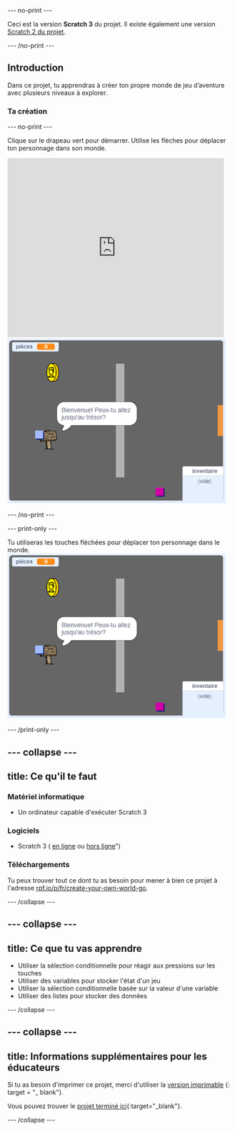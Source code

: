 \--- no-print \---

Ceci est la version **Scratch 3** du projet. Il existe également une version [Scratch 2 du projet](https://projects.raspberrypi.org/en/projects/create-your-own-world-scratch2).

\--- /no-print \---

## Introduction

Dans ce projet, tu apprendras à créer ton propre monde de jeu d’aventure avec plusieurs niveaux à explorer.

### Ta création

\--- no-print \---

Clique sur le drapeau vert pour démarrer. Utilise les flèches pour déplacer ton personnage dans son monde.

<div class="scratch-preview">
  <iframe allowtransparency="true" width="485" height="402" src="https://scratch.mit.edu/projects/embed/258757783/?autostart=false" frameborder="0" scrolling="no"></iframe>
  <img src="images/showcase.png">
</div>

\--- /no-print \---

\--- print-only \---

Tu utiliseras les touches fléchées pour déplacer ton personnage dans le monde. ![showcase.png](images/showcase.png)

\--- /print-only \---

## \--- collapse \---

## title: Ce qu'il te faut

### Matériel informatique

- Un ordinateur capable d'exécuter Scratch 3

### Logiciels

- Scratch 3 ( [en ligne](http://rpf.io/scratchon) ou [hors ligne](http://rpf.io/scratchoff)")

### Téléchargements

Tu peux trouver tout ce dont tu as besoin pour mener à bien ce projet à l'adresse [rpf.io/p/fr/create-your-own-world-go](https://rpf.io/p/en/create-your-own-world-go).

\--- /collapse \---

## \--- collapse \---

## title: Ce que tu vas apprendre

- Utiliser la sélection conditionnelle pour réagir aux pressions sur les touches
- Utiliser des variables pour stocker l'état d'un jeu
- Utiliser la sélection conditionnelle basée sur la valeur d'une variable
- Utiliser des listes pour stocker des données

\--- /collapse \---

## \--- collapse \---

## title: Informations supplémentaires pour les éducateurs

Si tu as besoin d'imprimer ce projet, merci d'utiliser la [version imprimable](https://projects.raspberrypi.org/en/projects/create-your-own-world/print) {: target = "_ blank"}.

Vous pouvez trouver le [projet terminé ici](https://rpf.io/p/en/create-your-own-world-get){:target="_blank"}.

\--- /collapse \---